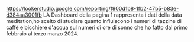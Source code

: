https://lookerstudio.google.com/reporting/f900d1b8-1fb2-47b5-b83e-d384aa3001fb
LA Dashboard della pagina 1 rappresenta i dati della data meditation,ho scelto di studiare quanto influiscono i numeri di tazzine di caffè e bicchiere d'acqua sul numeri di ore di sonno che ho fatto dal primo febbraio al terzo marzo 2024.
